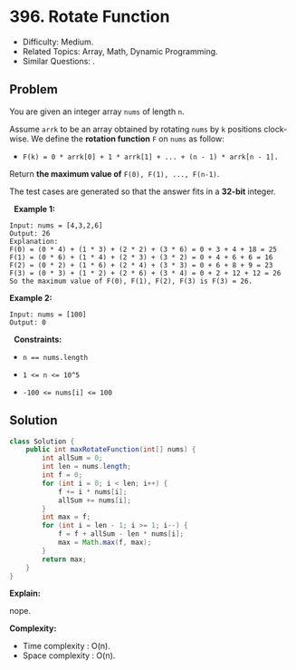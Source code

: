 # 396. Rotate Function

- Difficulty: Medium.
- Related Topics: Array, Math, Dynamic Programming.
- Similar Questions: .

## Problem

You are given an integer array ```nums``` of length ```n```.

Assume ```arrk``` to be an array obtained by rotating ```nums``` by ```k``` positions clock-wise. We define the **rotation function** ```F``` on ```nums``` as follow:


	
- ```F(k) = 0 * arrk[0] + 1 * arrk[1] + ... + (n - 1) * arrk[n - 1].```


Return **the maximum value of** ```F(0), F(1), ..., F(n-1)```.

The test cases are generated so that the answer fits in a **32-bit** integer.

 
**Example 1:**

```
Input: nums = [4,3,2,6]
Output: 26
Explanation:
F(0) = (0 * 4) + (1 * 3) + (2 * 2) + (3 * 6) = 0 + 3 + 4 + 18 = 25
F(1) = (0 * 6) + (1 * 4) + (2 * 3) + (3 * 2) = 0 + 4 + 6 + 6 = 16
F(2) = (0 * 2) + (1 * 6) + (2 * 4) + (3 * 3) = 0 + 6 + 8 + 9 = 23
F(3) = (0 * 3) + (1 * 2) + (2 * 6) + (3 * 4) = 0 + 2 + 12 + 12 = 26
So the maximum value of F(0), F(1), F(2), F(3) is F(3) = 26.
```

**Example 2:**

```
Input: nums = [100]
Output: 0
```

 
**Constraints:**


	
- ```n == nums.length```
	
- ```1 <= n <= 10^5```
	
- ```-100 <= nums[i] <= 100```



## Solution

```java
class Solution {
    public int maxRotateFunction(int[] nums) {
        int allSum = 0;
        int len = nums.length;
        int f = 0;
        for (int i = 0; i < len; i++) {
            f += i * nums[i];
            allSum += nums[i];
        }
        int max = f;
        for (int i = len - 1; i >= 1; i--) {
            f = f + allSum - len * nums[i];
            max = Math.max(f, max);
        }
        return max;
    }
}
```

**Explain:**

nope.

**Complexity:**

* Time complexity : O(n).
* Space complexity : O(n).
